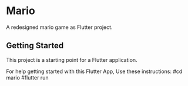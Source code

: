 # Mario

A redesigned mario game as Flutter project.

## Getting Started

This project is a starting point for a Flutter application.


For help getting started with this Flutter App, Use these instructions:
#cd mario
#flutter run 
